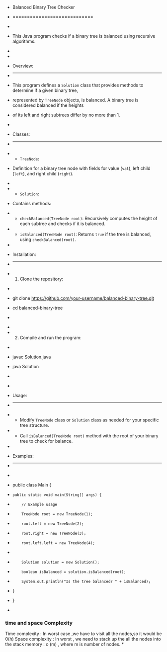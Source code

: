 
 * Balanced Binary Tree Checker
 * ============================
 *
 * This Java program checks if a binary tree is balanced using recursive algorithms.
 *

 *
 * Overview:
 * ---------
 * This program defines a `Solution` class that provides methods to determine if a given binary tree,
 * represented by `TreeNode` objects, is balanced. A binary tree is considered balanced if the heights
 * of its left and right subtrees differ by no more than 1.
 *
 * Classes:
 * --------
 * - `TreeNode`:
 *   Definition for a binary tree node with fields for value (`val`), left child (`left`), and right child (`right`).
 *
 * - `Solution`:
 *   Contains methods:
 *   - `checkBalanced(TreeNode root)`: Recursively computes the height of each subtree and checks if it is balanced.
 *   - `isBalanced(TreeNode root)`: Returns `true` if the tree is balanced, using `checkBalanced(root)`.
 *
 * Installation:
 * -------------
 * 1. Clone the repository:
 *    ```
 *    git clone https://github.com/your-username/balanced-binary-tree.git
 *    cd balanced-binary-tree
 *    ```
 *
 * 2. Compile and run the program:
 *    ```
 *    javac Solution.java
 *    java Solution
 *    ```
 *
 * Usage:
 * ------
 * - Modify `TreeNode` class or `Solution` class as needed for your specific tree structure.
 * - Call `isBalanced(TreeNode root)` method with the root of your binary tree to check for balance.
 *
 * Examples:
 * ---------
 * ```java
 * public class Main {
 *     public static void main(String[] args) {
 *         // Example usage
 *         TreeNode root = new TreeNode(1);
 *         root.left = new TreeNode(2);
 *         root.right = new TreeNode(3);
 *         root.left.left = new TreeNode(4);
 *
 *         Solution solution = new Solution();
 *         boolean isBalanced = solution.isBalanced(root);
 *         System.out.println("Is the tree balanced? " + isBalanced);
 *     }
 * }
 * ```


### time and space Complexity

 Time complexity : In worst case ,we have to visit all the nodes,so it would be 0(h) 
 Space complexity : In worst , we need to stack up the all the nodes into the stack memory : o (m) , where m is number of nodes.
 *

 